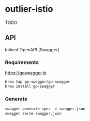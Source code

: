 # outlier-istio

TODO

## API

Inlined OpenAPI (Swagger).

### Requirements

https://goswagger.io

```sh
brew tap go-swagger/go-swagger
brew install go-swagger
```

### Generate

```sh
swagger generate spec -o swagger.json
swagger serve swagger.json
```
